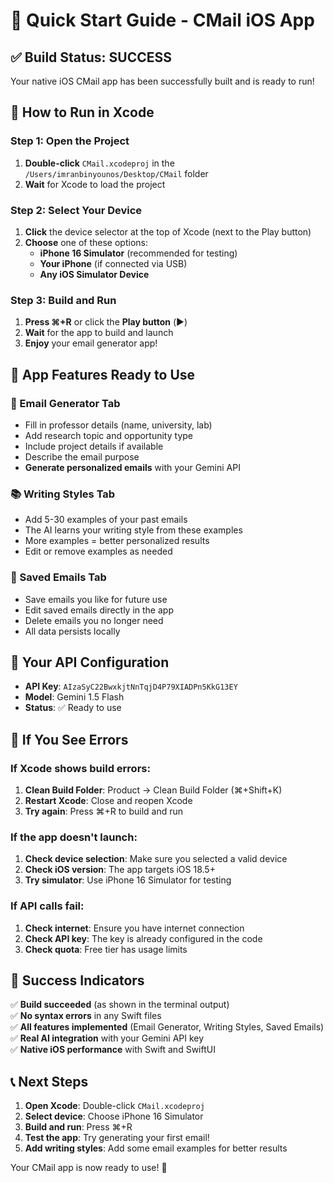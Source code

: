 # 🚀 Quick Start Guide - CMail iOS App

## ✅ **Build Status: SUCCESS**
Your native iOS CMail app has been successfully built and is ready to run!

## 📱 **How to Run in Xcode**

### **Step 1: Open the Project**
1. **Double-click** `CMail.xcodeproj` in the `/Users/imranbinyounos/Desktop/CMail` folder
2. **Wait** for Xcode to load the project

### **Step 2: Select Your Device**
1. **Click** the device selector at the top of Xcode (next to the Play button)
2. **Choose** one of these options:
   - **iPhone 16 Simulator** (recommended for testing)
   - **Your iPhone** (if connected via USB)
   - **Any iOS Simulator Device**

### **Step 3: Build and Run**
1. **Press ⌘+R** or click the **Play button** (▶️)
2. **Wait** for the app to build and launch
3. **Enjoy** your email generator app!

## 🎯 **App Features Ready to Use**

### **📧 Email Generator Tab**
- Fill in professor details (name, university, lab)
- Add research topic and opportunity type
- Include project details if available
- Describe the email purpose
- **Generate personalized emails** with your Gemini API

### **📚 Writing Styles Tab**
- Add 5-30 examples of your past emails
- The AI learns your writing style from these examples
- More examples = better personalized results
- Edit or remove examples as needed

### **💾 Saved Emails Tab**
- Save emails you like for future use
- Edit saved emails directly in the app
- Delete emails you no longer need
- All data persists locally

## 🔑 **Your API Configuration**
- **API Key**: `AIzaSyC22BwxkjtNnTqjD4P79XIADPn5KkG13EY`
- **Model**: Gemini 1.5 Flash
- **Status**: ✅ Ready to use

## 🚨 **If You See Errors**

### **If Xcode shows build errors:**
1. **Clean Build Folder**: Product → Clean Build Folder (⌘+Shift+K)
2. **Restart Xcode**: Close and reopen Xcode
3. **Try again**: Press ⌘+R to build and run

### **If the app doesn't launch:**
1. **Check device selection**: Make sure you selected a valid device
2. **Check iOS version**: The app targets iOS 18.5+
3. **Try simulator**: Use iPhone 16 Simulator for testing

### **If API calls fail:**
1. **Check internet**: Ensure you have internet connection
2. **Check API key**: The key is already configured in the code
3. **Check quota**: Free tier has usage limits

## 🎉 **Success Indicators**

✅ **Build succeeded** (as shown in the terminal output)  
✅ **No syntax errors** in any Swift files  
✅ **All features implemented** (Email Generator, Writing Styles, Saved Emails)  
✅ **Real AI integration** with your Gemini API key  
✅ **Native iOS performance** with Swift and SwiftUI  

## 📞 **Next Steps**

1. **Open Xcode**: Double-click `CMail.xcodeproj`
2. **Select device**: Choose iPhone 16 Simulator
3. **Build and run**: Press ⌘+R
4. **Test the app**: Try generating your first email!
5. **Add writing styles**: Add some email examples for better results

Your CMail app is now ready to use! 🎊 